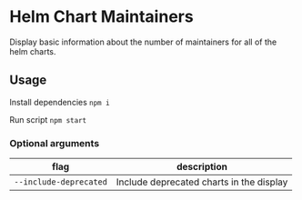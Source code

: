 # Helm Chart Maintainers

Display basic information about the number of maintainers for all of the helm charts.

## Usage

Install dependencies `npm i`

Run script `npm start`

### Optional arguments

| flag | description |
|------|-------------|
| `--include-deprecated` | Include deprecated charts in the display |
